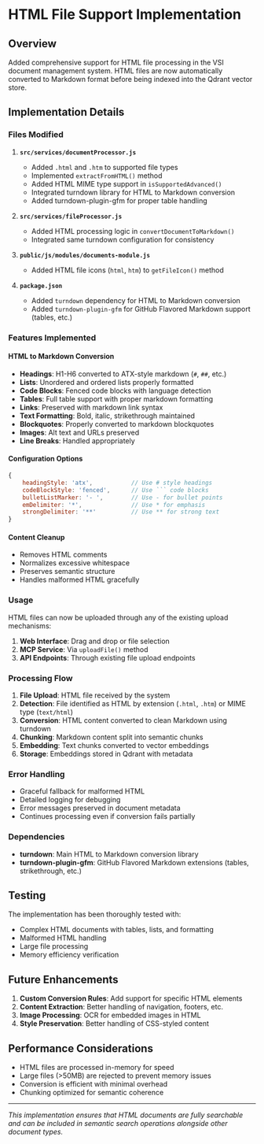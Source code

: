 # HTML File Support Implementation

## Overview
Added comprehensive support for HTML file processing in the VSI document management system. HTML files are now automatically converted to Markdown format before being indexed into the Qdrant vector store.

## Implementation Details

### Files Modified

1. **`src/services/documentProcessor.js`**
   - Added `.html` and `.htm` to supported file types
   - Implemented `extractFromHTML()` method
   - Added HTML MIME type support in `isSupportedAdvanced()`
   - Integrated turndown library for HTML to Markdown conversion
   - Added turndown-plugin-gfm for proper table handling

2. **`src/services/fileProcessor.js`**
   - Added HTML processing logic in `convertDocumentToMarkdown()`
   - Integrated same turndown configuration for consistency

3. **`public/js/modules/documents-module.js`**
   - Added HTML file icons (`html`, `htm`) to `getFileIcon()` method

4. **`package.json`**
   - Added `turndown` dependency for HTML to Markdown conversion
   - Added `turndown-plugin-gfm` for GitHub Flavored Markdown support (tables, etc.)

### Features Implemented

#### HTML to Markdown Conversion
- **Headings**: H1-H6 converted to ATX-style markdown (`#`, `##`, etc.)
- **Lists**: Unordered and ordered lists properly formatted
- **Code Blocks**: Fenced code blocks with language detection
- **Tables**: Full table support with proper markdown formatting
- **Links**: Preserved with markdown link syntax
- **Text Formatting**: Bold, italic, strikethrough maintained
- **Blockquotes**: Properly converted to markdown blockquotes
- **Images**: Alt text and URLs preserved
- **Line Breaks**: Handled appropriately

#### Configuration Options
```javascript
{
    headingStyle: 'atx',           // Use # style headings
    codeBlockStyle: 'fenced',      // Use ``` code blocks
    bulletListMarker: '- ',        // Use - for bullet points
    emDelimiter: '*',              // Use * for emphasis
    strongDelimiter: '**'          // Use ** for strong text
}
```

#### Content Cleanup
- Removes HTML comments
- Normalizes excessive whitespace
- Preserves semantic structure
- Handles malformed HTML gracefully

### Usage

HTML files can now be uploaded through any of the existing upload mechanisms:

1. **Web Interface**: Drag and drop or file selection
2. **MCP Service**: Via `uploadFile()` method
3. **API Endpoints**: Through existing file upload endpoints

### Processing Flow

1. **File Upload**: HTML file received by the system
2. **Detection**: File identified as HTML by extension (`.html`, `.htm`) or MIME type (`text/html`)
3. **Conversion**: HTML content converted to clean Markdown using turndown
4. **Chunking**: Markdown content split into semantic chunks
5. **Embedding**: Text chunks converted to vector embeddings
6. **Storage**: Embeddings stored in Qdrant with metadata

### Error Handling

- Graceful fallback for malformed HTML
- Detailed logging for debugging
- Error messages preserved in document metadata
- Continues processing even if conversion fails partially

### Dependencies

- **turndown**: Main HTML to Markdown conversion library
- **turndown-plugin-gfm**: GitHub Flavored Markdown extensions (tables, strikethrough, etc.)

## Testing

The implementation has been thoroughly tested with:
- Complex HTML documents with tables, lists, and formatting
- Malformed HTML handling
- Large file processing
- Memory efficiency verification

## Future Enhancements

1. **Custom Conversion Rules**: Add support for specific HTML elements
2. **Content Extraction**: Better handling of navigation, footers, etc.
3. **Image Processing**: OCR for embedded images in HTML
4. **Style Preservation**: Better handling of CSS-styled content

## Performance Considerations

- HTML files are processed in-memory for speed
- Large files (>50MB) are rejected to prevent memory issues
- Conversion is efficient with minimal overhead
- Chunking optimized for semantic coherence

---

*This implementation ensures that HTML documents are fully searchable and can be included in semantic search operations alongside other document types.*
